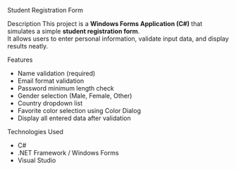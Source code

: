 Student Registration Form

 Description
This project is a **Windows Forms Application (C#)** that simulates a simple **student registration form**.  
It allows users to enter personal information, validate input data, and display results neatly.



 Features
-  Name validation (required)
-  Email format validation
-  Password minimum length check
-  Gender selection (Male, Female, Other)
-  Country dropdown list
-  Favorite color selection using Color Dialog
-  Display all entered data after validation


 Technologies Used
- C#
- .NET Framework / Windows Forms
- Visual Studio


